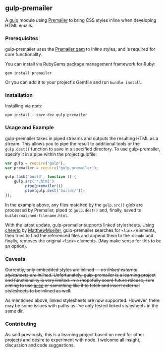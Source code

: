 ## gulp-premailer

A [gulp](https://github.com/gulpjs/gulp) module using [Premailer](http://premailer.dialect.ca) to bring CSS styles inline when developing HTML emails.

### Prerequisites

gulp-premailer uses the [Premailer gem](https://github.com/premailer/premailer/) to inline styles, and is required for core functionality.

You can install via RubyGems package management framework for Ruby:

```
gem install premailer
```

Or you can add it to your project's Gemfile and run `bundle install`.

### Installation

Installing via [npm](https://www.npmjs.org/package/gulp-premailer):

```
npm install --save-dev gulp-premailer
```

### Usage and Example

gulp-premailer takes in piped streams and outputs the resulting HTML as a stream. This allows you to pipe the result to additional tools or the `gulp.dest()` function to save in a specified directory. To use gulp-premailer, specify it in a pipe within the project gulpfile:

```javascript
var gulp = require('gulp');
var premailer = require('gulp-premailer');

gulp.task('build', function () {
	gulp.src('*.html')
		.pipe(premailer())
		.pipe(gulp.dest('builds/'));
});
```

In the example above, any files matched by the `gulp.src()` glob are processed by Premailer, piped to `gulp.dest()` and, finally, saved to `builds/matched-filename.html`.

With the latest update, gulp-premailer supports linked stylesheets. Using [cheerio](http://matthewmueller.github.io/cheerio/) by [MatthewMueller](https://github.com/matthewmueller), gulp-premailer searches for `<link>` elements, then tries to find the referenced files and append them to the `<head>` and finally, removes the original `<link>` elements. (May make sense for this to be an option).

### Caveats

~~Currently, only embedded styles are inlined &mdash; _no linked external stylesheets are inlined_. Unfortunately, gulp-premailer is a learning project and functionality is very limited. In a (hopefully soon) future release, I am aiming to use [juice](https://github.com/LearnBoost/juice) or something like it to fetch and insert external stylesheets to be inlined as well.~~

As mentioned above, linked stylesheets are now supported. However, there may be some issues with paths as I've only tested linked stylesheets in the same dir.

### Contributing
As said previously, this is a learning project based on need for other projects and desire to experiment with node. I welcome all insight, discussion and code suggestions.